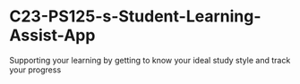 # C23-PS125-s-Student-Learning-Assist-App
Supporting your learning by getting to know your ideal study style and track your progress
